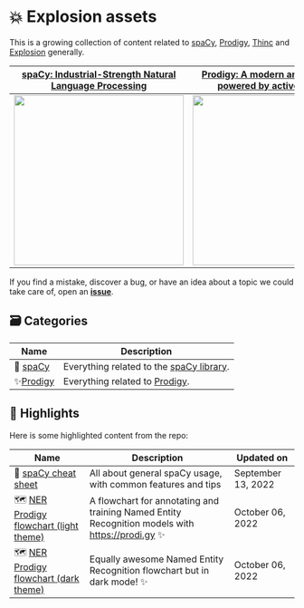 # 💥 Explosion assets

This is a growing collection of content related to [spaCy](https://spacy.io/), [Prodigy](https://prodi.gy/), [Thinc](https://thiinc.ai) and [Explosion](https://explosion.ai/) generally.



|                                     [spaCy: Industrial-Strength Natural Language Processing](https://spacy.io)                                      |                                  [Prodigy: A modern annotation tool powered by active learning](https://prodi.gy)                                   |                                      [Thinc: A refreshing functional take on deep learning](https://thinc.ai)                                       |
| :-------------------------------------------------------------------------------------------------------------------------------------------------: | :-------------------------------------------------------------------------------------------------------------------------------------------------: | :-------------------------------------------------------------------------------------------------------------------------------------------------: |
| [<img src="https://user-images.githubusercontent.com/13643239/144021626-88a2c625-e135-4cf8-8508-a14589923c3a.png" width="300" />](https://spacy.io) | [<img src="https://user-images.githubusercontent.com/13643239/144021668-2d8b4bde-05a1-4757-bb8f-9e34bb0f8f99.png" width="300" />](https://prodi.gy) | [<img src="https://user-images.githubusercontent.com/13643239/144021637-316cbffb-7574-4e87-ac76-97522eb16436.png" width="300" />](https://thinc.ai) |


If you find a mistake, discover a bug, or have an idea about a topic we could take care of, open an [**issue**](https://github.com/explosion/assets/issues).

## 🗃 Categories

| Name | Description |
| --- | --- |
| 💫 [spaCy](./spaCy/) | Everything related to the [spaCy library](https://github.com/explosion/spaCy). |
| ✨[Prodigy](./Prodigy/) | Everything related to [Prodigy](https://prodi.gy). |

## 🚀 Highlights

Here is some highlighted content from the repo:

| Name | Description | Updated on |
| --- | --- | --- |
| 📄 [spaCy cheat sheet](./spaCy/spaCy-cheat-sheet.pdf) | All about general spaCy usage, with common features and tips | September 13, 2022 |
| 🗺️ [NER Prodigy flowchart (light theme)](./Prodigy/Prodigy_NER_flowchart_v2_0_0_light.pdf) | A flowchart for annotating and training Named Entity Recognition models with https://prodi.gy ✨ | October 06, 2022 |
| 🗺️ [NER Prodigy flowchart (dark theme)](./Prodigy/Prodigy_NER_flowchart_v2_0_0_dark.pdf) | Equally awesome Named Entity Recognition flowchart but in dark mode! ✨ | October 06, 2022 |
